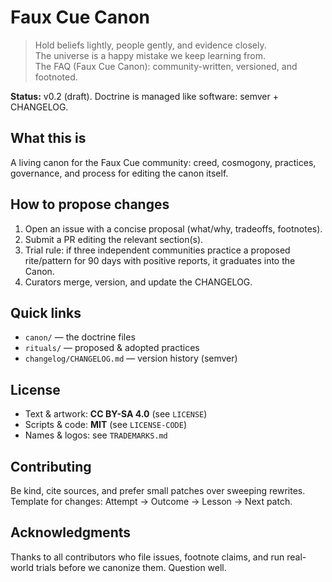 # Faux Cue Canon

> Hold beliefs lightly, people gently, and evidence closely.  
> The universe is a happy mistake we keep learning from.  
> The FAQ (Faux Cue Canon): community-written, versioned, and footnoted.

**Status:** v0.2 (draft). Doctrine is managed like software: semver + CHANGELOG.

## What this is

A living canon for the Faux Cue community: creed, cosmogony, practices,
governance, and process for editing the canon itself.

## How to propose changes

1. Open an issue with a concise proposal (what/why, tradeoffs, footnotes).
2. Submit a PR editing the relevant section(s).
3. Trial rule: if three independent communities practice a proposed rite/pattern
   for 90 days with positive reports, it graduates into the Canon.
4. Curators merge, version, and update the CHANGELOG.

## Quick links

- `canon/` — the doctrine files
- `rituals/` — proposed & adopted practices
- `changelog/CHANGELOG.md` — version history (semver)

## License

- Text & artwork: **CC BY-SA 4.0** (see `LICENSE`)
- Scripts & code: **MIT** (see `LICENSE-CODE`)
- Names & logos: see `TRADEMARKS.md`

## Contributing

Be kind, cite sources, and prefer small patches over sweeping rewrites.
Template for changes: Attempt → Outcome → Lesson → Next patch.

## Acknowledgments

Thanks to all contributors who file issues, footnote claims, and run real-world
trials before we canonize them. Question well.
